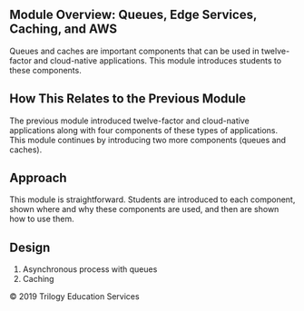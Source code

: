 ## Module Overview: Queues, Edge Services, Caching, and AWS
Queues and caches are important components that can be used in twelve-factor and cloud-native applications. This module introduces students to these components.

## How This Relates to the Previous Module
The previous module introduced twelve-factor and cloud-native applications along with four components of these types of applications. This module continues by introducing two more components (queues  and caches).

## Approach
This module is straightforward. Students are introduced to each component, shown where and why these components are used, and then are shown how to use them.

## Design

1. Asynchronous process with queues
1. Caching

© 2019 Trilogy Education Services
